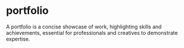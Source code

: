 # portfolio
A portfolio is a concise showcase of work, highlighting skills and achievements, essential for professionals and creatives to demonstrate expertise.
